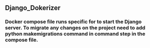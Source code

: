 ## Django_Dokerizer

### Docker compose file runs specific for to start the Django server. To migrate any changes on the project need to add python makemigrations command in command step in the compose file.


